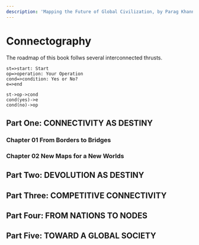 ```yaml
---
description: 'Mapping the Future of Global Civilization, by Parag Khanna'
---
```


# Connectography

The roadmap of this book follws several interconnected thrusts.



```text
st=>start: Start
op=>operation: Your Operation
cond=>condition: Yes or No?
e=>end

st->op->cond
cond(yes)->e
cond(no)->op
```



## Part One: CONNECTIVITY AS DESTINY

### Chapter 01 From Borders to Bridges

### Chapter 02 New Maps for a New Worlds

## Part Two: DEVOLUTION AS DESTINY

## Part Three: COMPETITIVE CONNECTIVITY

## Part Four: FROM NATIONS TO NODES

## Part Five: TOWARD A GLOBAL SOCIETY

